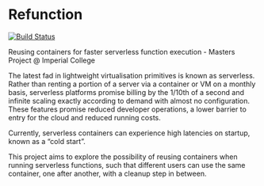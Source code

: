 # Refunction
[![Build Status](https://travis-ci.com/ostenbom/refunction.svg?branch=master)](https://travis-ci.com/ostenbom/refunction)

Reusing containers for faster serverless function execution - Masters Project @ Imperial College

The latest fad in lightweight virtualisation primitives is known as serverless.  Rather than renting a portion of a server via a container or VM on a monthly basis, serverless platforms promise billing by the 1/10th of a second and infinite scaling exactly according to demand with almost no configuration. These features promise reduced developer operations, a lower barrier to entry for the cloud and reduced running costs.

Currently, serverless containers can experience high latencies on startup, known as a “cold start”.

This project aims to explore the possibility of reusing containers when running serverless functions, such that different users can use the same container, one after another, with a cleanup step in between.
